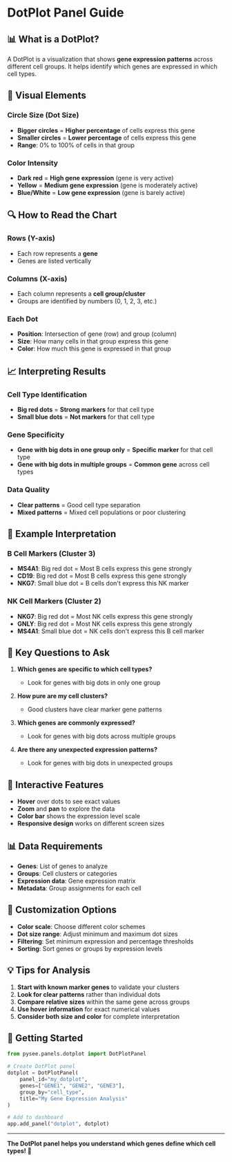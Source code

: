 # DotPlot Panel Guide

## 📊 What is a DotPlot?

A DotPlot is a visualization that shows **gene expression patterns** across different cell groups. It helps identify which genes are expressed in which cell types.

## 🎨 Visual Elements

### **Circle Size (Dot Size)**
- **Bigger circles** = **Higher percentage** of cells express this gene
- **Smaller circles** = **Lower percentage** of cells express this gene
- **Range**: 0% to 100% of cells in that group

### **Color Intensity**
- **Dark red** = **High gene expression** (gene is very active)
- **Yellow** = **Medium gene expression** (gene is moderately active)
- **Blue/White** = **Low gene expression** (gene is barely active)

## 🔍 How to Read the Chart

### **Rows (Y-axis)**
- Each row represents a **gene**
- Genes are listed vertically

### **Columns (X-axis)**
- Each column represents a **cell group/cluster**
- Groups are identified by numbers (0, 1, 2, 3, etc.)

### **Each Dot**
- **Position**: Intersection of gene (row) and group (column)
- **Size**: How many cells in that group express this gene
- **Color**: How much this gene is expressed in that group

## 📈 Interpreting Results

### **Cell Type Identification**
- **Big red dots** = **Strong markers** for that cell type
- **Small blue dots** = **Not markers** for that cell type

### **Gene Specificity**
- **Gene with big dots in one group only** = **Specific marker** for that cell type
- **Gene with big dots in multiple groups** = **Common gene** across cell types

### **Data Quality**
- **Clear patterns** = Good cell type separation
- **Mixed patterns** = Mixed cell populations or poor clustering

## 🧬 Example Interpretation

### **B Cell Markers (Cluster 3)**
- **MS4A1**: Big red dot = Most B cells express this gene strongly
- **CD19**: Big red dot = Most B cells express this gene strongly
- **NKG7**: Small blue dot = B cells don't express this NK marker

### **NK Cell Markers (Cluster 2)**
- **NKG7**: Big red dot = Most NK cells express this gene strongly
- **GNLY**: Big red dot = Most NK cells express this gene strongly
- **MS4A1**: Small blue dot = NK cells don't express this B cell marker

## 🎯 Key Questions to Ask

1. **Which genes are specific to which cell types?**
   - Look for genes with big dots in only one group

2. **How pure are my cell clusters?**
   - Good clusters have clear marker gene patterns

3. **Which genes are commonly expressed?**
   - Look for genes with big dots across multiple groups

4. **Are there any unexpected expression patterns?**
   - Look for genes with big dots in unexpected groups

## 🔧 Interactive Features

- **Hover** over dots to see exact values
- **Zoom** and **pan** to explore the data
- **Color bar** shows the expression level scale
- **Responsive design** works on different screen sizes

## 📊 Data Requirements

- **Genes**: List of genes to analyze
- **Groups**: Cell clusters or categories
- **Expression data**: Gene expression matrix
- **Metadata**: Group assignments for each cell

## 🎨 Customization Options

- **Color scale**: Choose different color schemes
- **Dot size range**: Adjust minimum and maximum dot sizes
- **Filtering**: Set minimum expression and percentage thresholds
- **Sorting**: Sort genes or groups by expression levels

## 💡 Tips for Analysis

1. **Start with known marker genes** to validate your clusters
2. **Look for clear patterns** rather than individual dots
3. **Compare relative sizes** within the same gene across groups
4. **Use hover information** for exact numerical values
5. **Consider both size and color** for complete interpretation

## 🚀 Getting Started

```python
from pysee.panels.dotplot import DotPlotPanel

# Create DotPlot panel
dotplot = DotPlotPanel(
    panel_id="my_dotplot",
    genes=["GENE1", "GENE2", "GENE3"],
    group_by="cell_type",
    title="My Gene Expression Analysis"
)

# Add to dashboard
app.add_panel("dotplot", dotplot)
```

---

**The DotPlot panel helps you understand which genes define which cell types! 🧬**

